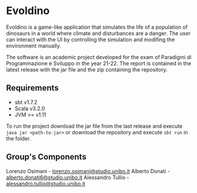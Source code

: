 # Evoldino
Evoldino is a game-like application that simulates the life of a population of dinosaurs in a world where climate and disturbances are a danger. The user can interact with the UI by controlling the simulation and modifing the environment manually.

The software is an academic project developed for the exam of Paradigmi di Programmazione e Sviluppo in the year 21-22. The report is contained in the latest release with the jar file and the zip containing the repository.

## Requirements
- sbt v1.7.2
- Scala v3.2.0
- JVM >= v1.11 

To run the project download the jar file from the last release and execute ```java jar <path-to-jar>``` or download the repository and execute ```sbt run``` in the folder.

## Group's Components
Lorenzo Osimani - lorenzo.osimani@studio.unibo.it
Alberto Donati - alberto.donati6@studio.unibo.it
Alessandro Tullio - alessandro.tullio@studio.unibo.it
